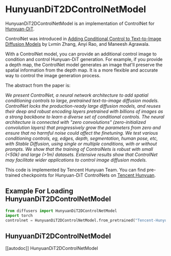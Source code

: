 <!--Copyright 2024 The HuggingFace Team and Tencent Hunyuan Team. All rights reserved.

Licensed under the Apache License, Version 2.0 (the "License"); you may not use this file except in compliance with
the License. You may obtain a copy of the License at

http://www.apache.org/licenses/LICENSE-2.0

Unless required by applicable law or agreed to in writing, software distributed under the License is distributed on
an "AS IS" BASIS, WITHOUT WARRANTIES OR CONDITIONS OF ANY KIND, either express or implied. See the License for the
specific language governing permissions and limitations under the License.
-->

# HunyuanDiT2DControlNetModel

HunyuanDiT2DControlNetModel is an implementation of ControlNet for [Hunyuan-DiT](https://huggingface.co/papers/2405.08748).

ControlNet was introduced in [Adding Conditional Control to Text-to-Image Diffusion Models](https://huggingface.co/papers/2302.05543) by Lvmin Zhang, Anyi Rao, and Maneesh Agrawala.

With a ControlNet model, you can provide an additional control image to condition and control Hunyuan-DiT generation. For example, if you provide a depth map, the ControlNet model generates an image that'll preserve the spatial information from the depth map. It is a more flexible and accurate way to control the image generation process.

The abstract from the paper is:

*We present ControlNet, a neural network architecture to add spatial conditioning controls to large, pretrained text-to-image diffusion models. ControlNet locks the production-ready large diffusion models, and reuses their deep and robust encoding layers pretrained with billions of images as a strong backbone to learn a diverse set of conditional controls. The neural architecture is connected with "zero convolutions" (zero-initialized convolution layers) that progressively grow the parameters from zero and ensure that no harmful noise could affect the finetuning. We test various conditioning controls, eg, edges, depth, segmentation, human pose, etc, with Stable Diffusion, using single or multiple conditions, with or without prompts. We show that the training of ControlNets is robust with small (<50k) and large (>1m) datasets. Extensive results show that ControlNet may facilitate wider applications to control image diffusion models.*

This code is implemented by Tencent Hunyuan Team. You can find pre-trained checkpoints for Hunyuan-DiT ControlNets on [Tencent Hunyuan](https://huggingface.co/Tencent-Hunyuan).

## Example For Loading HunyuanDiT2DControlNetModel

```py
from diffusers import HunyuanDiT2DControlNetModel
import torch
controlnet = HunyuanDiT2DControlNetModel.from_pretrained("Tencent-Hunyuan/HunyuanDiT-v1.1-ControlNet-Diffusers-Pose", torch_dtype=torch.float16)
```

## HunyuanDiT2DControlNetModel

[[autodoc]] HunyuanDiT2DControlNetModel